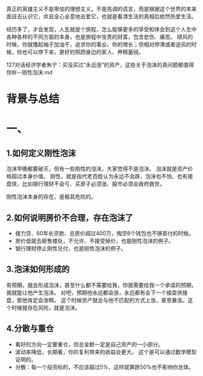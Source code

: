 
真正的英雄主义不是卑怯的理想主义，不是高调的谎言，而是根据这个世界的本来面目去认识它，并且全心全意地去爱它，也就是看清生活的真相后依然热爱生活。

经历多了，才会发现，人生就是个旅程，怎么能够更多的享受和体会到这个人生中各种各样的不同方面的本身，也是旅程中宝贵的财富，包含悲伤、痛苦。
顺风的时候，你就撸起袖子加油干，追求你的事业，你的增长；但相对停滞或者逆风的时候，你也可以停下来，更好的照顾身边的家人、养精蓄锐。



127对话经济学者朱宁：买没买过“永远涨”的资产，这些关于泡沫的真问题都值得你听--刚性泡沫.md
# 背景与总结


# 一、
## 1.如何定义刚性泡沫
泡沫早晚都要破灭，但有一些刚性的泡沫，大家觉得不是泡沫。
泡沫就是资产价格超过本身价值。
刚性，就是指代老百姓认为永远不会跌，泡沫也不怕，也有接盘侠，比如银行理财不会亏、买房子必须涨、股市必须会政府救世。

刚性泡沫本身的存在，是极其危险的。

## 2.如何说明房价不合理，存在泡沫了
* 接力贷、60年长贷款、总房价超过400万，掏空6个钱包也不够首付的时候。
* 房价低就去砸售楼处，不允许、不接受掉价，也是刚性泡沫的例子。
* 银行理财停止刚性兑付，也是刚性泡沫的例子。

## 3.泡沫如何形成的
有预期，就会形成泡沫，甚至什么都不需要给我，你就需要给我一个承诺的预期，我就能让他产生泡沫。
对吧，预期他永远都会涨，永远都有会下一个接盘侠接盘，那他肯定会涨啊。
这个时候资产就会与他不匹配的方式上涨，甚至暴涨。这个时候就存在风险，就是泡沫。

## 4.分散与重仓
* 看好的方向一定要重仓，但总金额一定是自己资产的一小部分。
* 波动率降低，长期看，你的复利带来的收益会更大。
这个是可以通过数学模型证明的。
* 分散：每一个投资标的，不应该超过5%，这样就算跌50%也不影响你总体。
